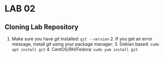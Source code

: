 # LAB 02

## Cloning Lab Repository

 1. Make sure you have *git* installed: `git --version`
	 2. If you get an error message, install *git* using your package manager:
		 3. Debian based: `sudo apt install git`
		 4. CentOS/RH/Fedora: `sudo yum install git`

<!--stackedit_data:
eyJoaXN0b3J5IjpbLTE3OTIwOTE2MzNdfQ==
-->